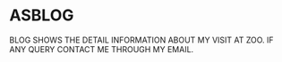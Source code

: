 # ASBLOG
BLOG SHOWS THE DETAIL INFORMATION ABOUT MY VISIT AT ZOO. IF ANY QUERY CONTACT ME THROUGH MY EMAIL. 
